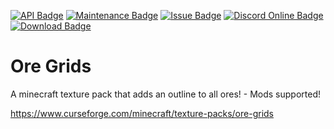 [![API Badge](https://img.shields.io/badge/MC%20version-v1.7%20--%20v1.17-blue?style=flat-square)]()
[![Maintenance Badge](https://img.shields.io/maintenance/yes/2021?style=flat-square)]()
[![Issue Badge](https://img.shields.io/github/issues/Fridtjof-DE/Missing_Colors?style=flat-square)](https://github.com/Fridtjof-DE/Ore-Grids/issues)
[![Discord Online Badge](https://img.shields.io/discord/698210072899223642?style=flat-square)](https://discord.gg/vTrrzeSTUX)
[![Download Badge](https://img.shields.io/badge/dynamic/json?color=blue&label=downloads&query=%24.downloads.total&url=https%3A%2F%2Fapi.cfwidget.com%2Fminecraft%2Ftexture-packs%2Fore-grids?style=flat-square)](https://www.curseforge.com/minecraft/texture-packs/ore-grids/files)
# Ore Grids
A minecraft texture pack that adds an outline to all ores! - Mods supported!

https://www.curseforge.com/minecraft/texture-packs/ore-grids
